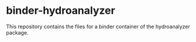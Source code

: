 # binder-hydroanalyzer

This repository contains the files for a binder container of the hydroanalyzer package.
